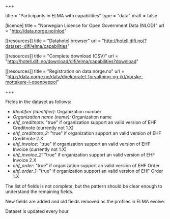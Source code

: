 +++

title = "Participants in ELMA with capabilities"
type = "data"
draft = false

[licence]
title = "Norwegian Licence for Open Government Data (NLOD)"
url = "http://data.norge.no/nlod"

[[resources]]
title = "Datahotel browser"
url = "http://hotell.difi.no/?dataset=difi/elma/capabilities"

[[resources]]
title = "Complete download (CSV)"
url = "http://hotell.difi.no/download/difi/elma/capabilities?download"

[[resources]]
title = "Registration on data.norge.no"
url = "http://data.norge.no/data/direktoratet-forvaltning-og-ikt/norske-mottakere-i-openpeppol"

+++

Fields in the dataset as follows:

* *Identifier (identifier):* Organization number
* *Organization name (name):* Organization name
* *ehf_creditnote:* "true" if organization support an valid version of EHF Creditnote (currently not 1.X)
* *ehf_creditnote_2:* "true" if organization support an valid version of EHF Creditnote 2.X
* *ehf_invoice:* "true" if organization support an valid version of EHF Invoice (currently not 1.X)
* *ehf_invoice_2:* "true" if organization support an valid version of EHF Invoice 2.X
* *ehf_order:* "true" if organization support an valid version of EHF Order
* *ehf_order_1:* "true" if organization support an valid version of EHF Order 1.X

The list of fields is not complete, but the pattern should be clear enough to understand the remaining fields.

New fields are added and old fields removed as the profiles in ELMA evolve.

Dataset is updated every hour.